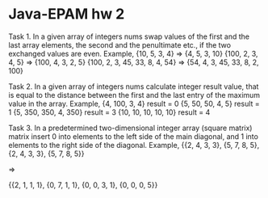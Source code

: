 # Java-EPAM hw 2
Task 1.
In a given array of integers nums swap values of the first and the last array
elements, the second and the penultimate etc., if the two exchanged values
are even.
Example,
{10, 5, 3, 4} =>  {4, 5, 3, 10}
{100, 2, 3, 4, 5} => {100, 4, 3, 2, 5}
{100, 2, 3, 45, 33, 8, 4, 54} => {54, 4, 3, 45, 33, 8, 2, 100}

Task 2.
In a given array of integers nums calculate integer result value, that is
equal to the distance between the first and the last entry of the maximum
value in the array.
Example,
{4, 100, 3, 4} result = 0
{5, 50, 50, 4, 5} result = 1
{5, 350, 350, 4, 350} result = 3
{10, 10, 10, 10, 10} result = 4

Task 3.
In a predetermined two-dimensional integer array (square matrix) matrix
insert  0  into  elements  to  the  left  side  of  the  main  diagonal,  and  1  into
elements to the right side of the diagonal.
Example,
{{2, 4, 3, 3},
 {5, 7, 8, 5},
 {2, 4, 3, 3},
 {5, 7, 8, 5}}

=>

{{2, 1, 1, 1},
 {0, 7, 1, 1},
 {0, 0, 3, 1},
 {0, 0, 0, 5}}
